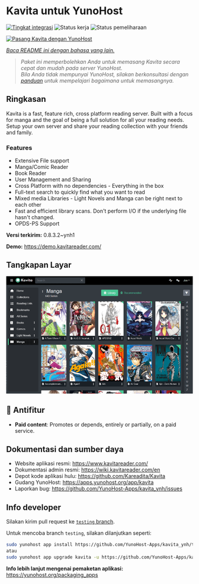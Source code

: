 <!--
N.B.: README ini dibuat secara otomatis oleh <https://github.com/YunoHost/apps/tree/master/tools/readme_generator>
Ini TIDAK boleh diedit dengan tangan.
-->

# Kavita untuk YunoHost

[![Tingkat integrasi](https://dash.yunohost.org/integration/kavita.svg)](https://ci-apps.yunohost.org/ci/apps/kavita/) ![Status kerja](https://ci-apps.yunohost.org/ci/badges/kavita.status.svg) ![Status pemeliharaan](https://ci-apps.yunohost.org/ci/badges/kavita.maintain.svg)

[![Pasang Kavita dengan YunoHost](https://install-app.yunohost.org/install-with-yunohost.svg)](https://install-app.yunohost.org/?app=kavita)

*[Baca README ini dengan bahasa yang lain.](./ALL_README.md)*

> *Paket ini memperbolehkan Anda untuk memasang Kavita secara cepat dan mudah pada server YunoHost.*  
> *Bila Anda tidak mempunyai YunoHost, silakan berkonsultasi dengan [panduan](https://yunohost.org/install) untuk mempelajari bagaimana untuk memasangnya.*

## Ringkasan

Kavita is a fast, feature rich, cross platform reading server. Built with a focus for manga and the goal of being a full solution for all your reading needs. Setup your own server and share your reading collection with your friends and family.

### Features

- Extensive File support
- Manga/Comic Reader
- Book Reader
- User Management and Sharing
- Cross Platform with no dependencies - Everything in the box
- Full-text search to quickly find what you want to read
- Mixed media Libraries - Light Novels and Manga can be right next to each other
- Fast and efficient library scans. Don't perform I/O if the underlying file hasn't changed.
- OPDS-PS Support


**Versi terkirim:** 0.8.3.2~ynh1

**Demo:** <https://demo.kavitareader.com/>

## Tangkapan Layar

![Tangkapan Layar pada Kavita](./doc/screenshots/screenshot.png)

## :red_circle: Antifitur

- **Paid content**: Promotes or depends, entirely or partially, on a paid service.

## Dokumentasi dan sumber daya

- Website aplikasi resmi: <https://www.kavitareader.com/>
- Dokumentasi admin resmi: <https://wiki.kavitareader.com/en>
- Depot kode aplikasi hulu: <https://github.com/Kareadita/Kavita>
- Gudang YunoHost: <https://apps.yunohost.org/app/kavita>
- Laporkan bug: <https://github.com/YunoHost-Apps/kavita_ynh/issues>

## Info developer

Silakan kirim pull request ke [`testing` branch](https://github.com/YunoHost-Apps/kavita_ynh/tree/testing).

Untuk mencoba branch `testing`, silakan dilanjutkan seperti:

```bash
sudo yunohost app install https://github.com/YunoHost-Apps/kavita_ynh/tree/testing --debug
atau
sudo yunohost app upgrade kavita -u https://github.com/YunoHost-Apps/kavita_ynh/tree/testing --debug
```

**Info lebih lanjut mengenai pemaketan aplikasi:** <https://yunohost.org/packaging_apps>
